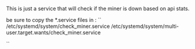 This is just a service that will check if the miner is down based on api stats.

be sure to copy the *.service files in :
`` /etc/systemd/system/check_miner.service
/etc/systemd/system/multi-user.target.wants/check_miner.service

``
